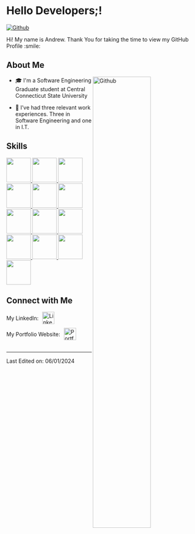 <h1> Hello Developers;! </h1>
<p align='center'>
</p>


[![Github](https://img.shields.io/github/followers/andrew5701?label=Follow&style=social)](https://github.com/andrew5701)

<div size='20px'> Hi! My name is Andrew. Thank You for taking the time to view my GitHub Profile :smile: 
</div>

<h2> About Me </h2>

<img width="55%" align="right" alt="Github" src="https://raw.githubusercontent.com/onimur/.github/master/.resources/git-header.svg" />

- 🎓 I'm a Software Engineering Graduate student at Central Connecticut State University
  
- 🧳 I’ve had three relevant work experiences. Three in Software Engineering and one in I.T.
  

<h2> Skills</h2>
<a href= https://github.com/andrew5701?tab=repositories&q=&type=&language=python&sort= > <img width ='64px' src ='https://raw.githubusercontent.com/rahulbanerjee26/githubAboutMeGenerator/main/icons/python.svg'> </a>
<a href= https://github.com/andrew5701?tab=repositories&q=&type=&language=java&sort= > <img width ='64px' src ='https://raw.githubusercontent.com/rahulbanerjee26/githubAboutMeGenerator/main/icons/java.svg'> </a>
<a href= https://github.com/andrew5701?tab=repositories&q=&type=&language=nodejs&sort= > <img width ='64px' src ='https://raw.githubusercontent.com/rahulbanerjee26/githubAboutMeGenerator/main/icons/nodejs.svg'> </a>
<a href= https://github.com/andrew5701?tab=repositories&q=&type=&language=reactjs&sort= > <img width ='64px' src ='https://raw.githubusercontent.com/rahulbanerjee26/githubAboutMeGenerator/main/icons/reactjs.svg'> </a>
<a href= https://github.com/andrew5701?tab=repositories&q=&type=&language=javascript&sort= > <img width ='64px' src ='https://raw.githubusercontent.com/rahulbanerjee26/githubAboutMeGenerator/main/icons/javascript.svg'> </a>
<a href= https://github.com/andrew5701?tab=repositories&q=&type=&language=scikit&sort= > <img width ='64px' src ='https://raw.githubusercontent.com/rahulbanerjee26/githubAboutMeGenerator/main/icons/c.svg'> </a>
<a href= https://github.com/andrew5701?tab=repositories&q=&type=&language=cpp&sort= > <img width ='64px' src ='https://raw.githubusercontent.com/rahulbanerjee26/githubAboutMeGenerator/main/icons/cpp.svg'> </a>
<a href= https://github.com/andrew5701?tab=repositories&q=&type=&language=sqlite&sort= > <img width ='64px' src ='https://raw.githubusercontent.com/rahulbanerjee26/githubAboutMeGenerator/main/icons/sqlite.svg'> </a>
<a href= https://github.com/andrew5701?tab=repositories&q=&type=&language=css&sort= > <img width ='64px' src ='https://raw.githubusercontent.com/rahulbanerjee26/githubAboutMeGenerator/main/icons/css.svg'> </a>
<a href= https://github.com/andrew5701?tab=repositories&q=&type=&language=html&sort= > <img width ='64px' src ='https://raw.githubusercontent.com/rahulbanerjee26/githubAboutMeGenerator/main/icons/html.svg'> </a>
<a href= https://github.com/andrew5701?tab=repositories&q=&type=&language=android&sort= > <img width ='64px' src ='https://raw.githubusercontent.com/rahulbanerjee26/githubAboutMeGenerator/main/icons/android.svg'> </a>
<a href= https://github.com/andrew5701?tab=repositories&q=&type=&language=csharp&sort= > <img width ='64px' src ='https://raw.githubusercontent.com/rahulbanerjee26/githubAboutMeGenerator/main/icons/csharp.svg'> </a>
<a href= https://github.com/andrew5701?tab=repositories&q=&type=&language=flutter&sort= > <img width ='64px' src ='https://raw.githubusercontent.com/rahulbanerjee26/githubAboutMeGenerator/main/icons/flutter.svg'> </a>



<h2>Connect with Me</h2>

<div style="display: flex; align-items: center; margin-bottom: 10px;">
    <p style="margin: 0; padding-right: 10px;">My LinkedIn:</p>
    <a href="https://www.linkedin.com/in/andrew-krasuski/" style="text-decoration: none;">
        <img width="32px" align="center" src="https://raw.githubusercontent.com/rahulbanerjee26/githubAboutMeGenerator/main/icons/linked-in-alt.svg" alt="LinkedIn"/>
    </a>
</div>

<div style="display: flex; align-items: center;">
    <p style="margin: 0; padding-right: 10px;">My Portfolio Website:</p>
    <a href="https://www.andrewkrasuski.com" style="text-decoration: none;">
        <img width="32px" align="center" src="https://raw.githubusercontent.com/rahulbanerjee26/githubAboutMeGenerator/main/icons/portfolio.png" alt="Portfolio"/>
    </a>
</div>

<br>

-----


Last Edited on: 06/01/2024
